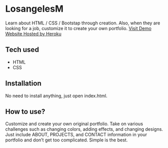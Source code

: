 # LosangelesM
 Learn about HTML / CSS / Bootstap through creation. Also, when they are looking for a job, customize it to create your own portfolio.
[Visit Demo Website Hosted by Heroku](https://loseangeles-aishwarya.herokuapp.com/)
## Tech used
* HTML
* CSS
## Installation
No need to install anything, just open index.html.
## How to use?
Customize and create your own original portfolio. Take on various challenges such as changing colors, adding effects, and changing designs. Just include ABOUT, PROJECTS, and CONTACT information in your portfolio and don’t get too complicated. Simple is the best.
